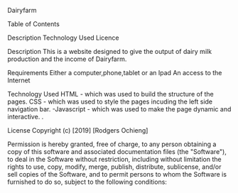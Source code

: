 
Dairyfarm


Table of Contents

Description
Technology Used
Licence

Description
This is a website designed to give the output of dairy milk production and the income of Dairyfarm.

Requirements
Either a computer,phone,tablet or an Ipad
An access to the Internet

Technology Used
HTML - which was used to build the structure of the pages.
CSS - which was used to style the pages incuding the left side navigation bar. 
-Javascript - which was used to make the page dynamic and interactive.
.

License
Copyright (c) [2019] [Rodgers Ochieng]

Permission is hereby granted, free of charge, to any person obtaining a copy of this software and associated documentation files (the "Software"), to deal in the Software without restriction, including without limitation the rights to use, copy, modify, merge, publish, distribute, sublicense, and/or sell copies of the Software, and to permit persons to whom the Software is furnished to do so, subject to the following conditions:
  
  
  
  
  
  
  
  
  
  
  
  
  
  
  
  
  
  
  
  
  
  
  
  
  
  
  
  
  
  
  
  
  
  
  
  
  
  
  
  
  
